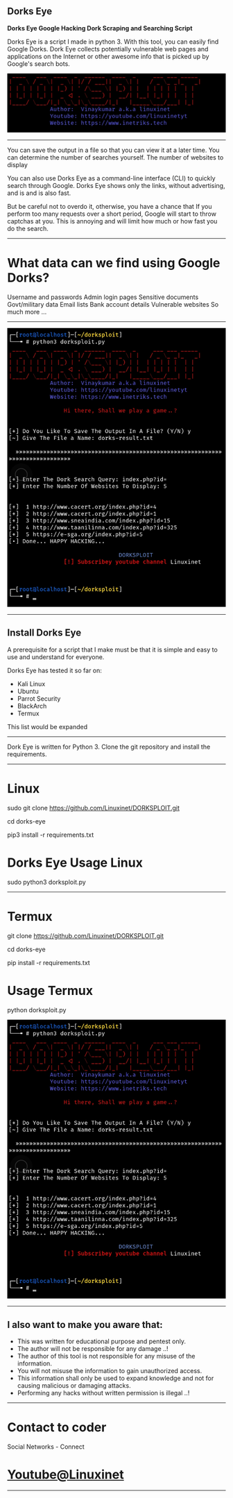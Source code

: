 ## Dorks Eye
**Dorks Eye Google Hacking Dork Scraping and Searching Script**

Dorks Eye is a script I made in python 3. With this tool, you can easily find Google Dorks. Dork Eye collects potentially vulnerable web pages and applications on the Internet or other awesome info that is picked up by Google's search bots. 


![Screenshot](Img/IMG_20201031_150826.jpg)
***

You can save the output in a file so that you can view it at a later time. You can determine the number of searches yourself. The number of websites to display

You can also use Dorks Eye as a command-line interface (CLI) to quickly search through Google. Dorks Eye shows only the links, without advertising, and is and is also fast.

But be careful not to overdo it, otherwise, you have a chance that If you perform too many requests over a short period, Google will start to throw captchas at you. This is annoying and will limit how much or how fast you do the search.
****


# What data can we find using Google Dorks?

Username and passwords
Admin login pages
Sensitive documents
Govt/military data
Email lists
Bank account details
Vulnerable websites
So much more …
****

![Screenshot](Img/IMG_20201031_150521.jpg)
****

## Install Dorks Eye
A prerequisite for a script that I make must be that it is simple and easy to use and understand for everyone.

Dorks Eye has tested it so far on:
* Kali Linux
* Ubuntu
* Parrot Security
* BlackArch
* Termux

This list would be expanded
****

Dork Eye is written for Python 3. Clone the git repository and install the requirements.
****

# Linux
sudo git clone https://github.com/Linuxinet/DORKSPLOIT.git

cd dorks-eye

pip3 install -r requirements.txt

# Dorks Eye Usage Linux

sudo python3 dorksploit.py


****

# Termux

git clone https://github.com/Linuxinet/DORKSPLOIT.git

cd dorks-eye

pip install -r requirements.txt

# Usage Termux

python dorksploit.py

![Screenshot](Img/IMG_20201031_150521.jpg)
****


## I also want to make you aware that:
* This was written for educational purpose and pentest only.
* The author will not be responsible for any damage ..!
* The author of this tool is not responsible for any misuse of the information.
* You will not misuse the information to gain unauthorized access.
* This information shall only be used to expand knowledge and not for
causing malicious or damaging attacks.
* Performing any hacks without written permission is illegal ..!
****

# Contact to coder
Social Networks - Connect

# [Youtube@Linuxinet](https://youtube.com/Linuxinetyt)

***


